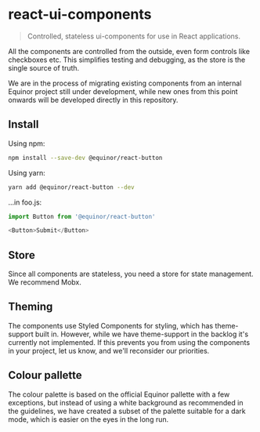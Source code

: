 react-ui-components
===================

> Controlled, stateless ui-components for use in React applications.

All the components are controlled from the outside, even form controls like checkboxes etc. This simplifies testing and debugging, as the store is the single source of truth.

We are in the process of migrating existing components from an internal Equinor project still under development, while new ones from this point onwards will be developed directly in this repository.

Install
-----

Using npm:

```sh
npm install --save-dev @equinor/react-button
```

Using yarn:

```sh
yarn add @equinor/react-button --dev
```

…in foo.js:

```js
import Button from '@equinor/react-button'

<Button>Submit</Button>
```

Store
-----

Since all components are stateless, you need a store for state management. We recommend Mobx.


Theming
-------

The components use Styled Components for styling, which has theme-support built in. However, while we have theme-support in the backlog it's currently not implemented. If this prevents you from using the components in your project, let us know, and we'll reconsider our priorities.


Colour pallette
---------------

The colour palette is based on the official Equinor pallette with a few exceptions, but instead of using a white background as recommended in the guidelines, we have created a subset of the palette suitable for a dark mode, which is easier on the eyes in the long run.

